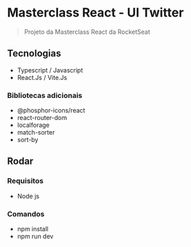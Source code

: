 # Masterclass React - UI Twitter

> Projeto da Masterclass React da RocketSeat

## Tecnologias

- Typescript / Javascript
- React.Js / Vite.Js

### Bibliotecas adicionais

- @phosphor-icons/react
- react-router-dom
- localforage
- match-sorter
- sort-by

## Rodar

### Requisitos

- Node js

### Comandos

- npm install
- npm run dev
